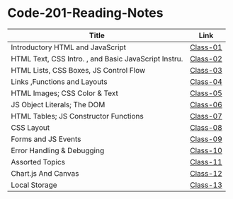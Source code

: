 # Code-201-Reading-Notes

| Title      |Link |
| ----------- | ----------- |
| Introductory HTML and JavaScript | [Class-01](Class-01)
| HTML Text, CSS Intro. , and Basic JavaScript Instru. | [Class-02](Class-02)
| HTML Lists, CSS Boxes, JS Control Flow | [Class-03](Class-03)
| Links ,Functions and Layouts | [Class-04](Class-04)
| HTML Images; CSS Color & Text | [Class-05](Class-05)
| JS Object Literals; The DOM | [Class-06](Class-06)
| HTML Tables; JS Constructor Functions | [Class-07](Class-07)
| CSS Layout | [Class-08](Class-08)
| Forms and JS Events | [Class-09](Class-09)
| Error Handling & Debugging | [Class-10](Class-10)
| Assorted Topics | [Class-11](Class-11)
| Chart.js And Canvas | [Class-12](Class-12)
| Local Storage | [Class-13](Class-13)